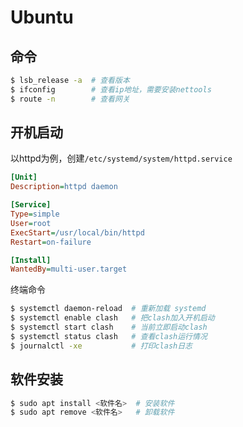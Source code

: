 # Ubuntu

## 命令

```sh
$ lsb_release -a  # 查看版本
$ ifconfig        # 查看ip地址，需要安装nettools
$ route -n        # 查看网关
```

## 开机启动

以httpd为例，创建`/etc/systemd/system/httpd.service`

``` ini
[Unit]
Description=httpd daemon

[Service]
Type=simple
User=root
ExecStart=/usr/local/bin/httpd
Restart=on-failure

[Install]
WantedBy=multi-user.target
```

终端命令
``` sh
$ systemctl daemon-reload  # 重新加载 systemd
$ systemctl enable clash   # 把clash加入开机启动
$ systemctl start clash    # 当前立即启动clash
$ systemctl status clash   # 查看clash运行情况
$ journalctl -xe           # 打印clash日志
```

## 软件安装

```sh
$ sudo apt install <软件名>  # 安装软件
$ sudo apt remove <软件名>   # 卸载软件 
```

